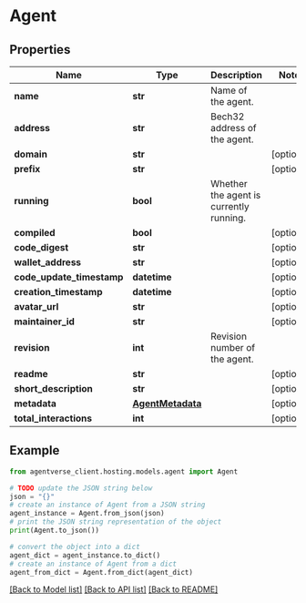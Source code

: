 # Agent


## Properties

Name | Type | Description | Notes
------------ | ------------- | ------------- | -------------
**name** | **str** | Name of the agent. | 
**address** | **str** | Bech32 address of the agent. | 
**domain** | **str** |  | [optional] 
**prefix** | **str** |  | [optional] 
**running** | **bool** | Whether the agent is currently running. | 
**compiled** | **bool** |  | [optional] 
**code_digest** | **str** |  | [optional] 
**wallet_address** | **str** |  | [optional] 
**code_update_timestamp** | **datetime** |  | [optional] 
**creation_timestamp** | **datetime** |  | [optional] 
**avatar_url** | **str** |  | [optional] 
**maintainer_id** | **str** |  | [optional] 
**revision** | **int** | Revision number of the agent. | 
**readme** | **str** |  | [optional] 
**short_description** | **str** |  | [optional] 
**metadata** | [**AgentMetadata**](AgentMetadata.md) |  | [optional] 
**total_interactions** | **int** |  | [optional] 

## Example

```python
from agentverse_client.hosting.models.agent import Agent

# TODO update the JSON string below
json = "{}"
# create an instance of Agent from a JSON string
agent_instance = Agent.from_json(json)
# print the JSON string representation of the object
print(Agent.to_json())

# convert the object into a dict
agent_dict = agent_instance.to_dict()
# create an instance of Agent from a dict
agent_from_dict = Agent.from_dict(agent_dict)
```
[[Back to Model list]](../README.md#documentation-for-models) [[Back to API list]](../README.md#documentation-for-api-endpoints) [[Back to README]](../README.md)


